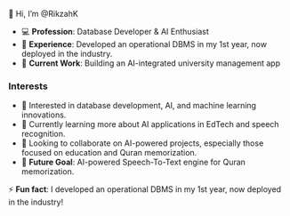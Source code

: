 👋 Hi, I’m @RikzahK

- 💻 **Profession**: Database Developer & AI Enthusiast
- 🚀 **Experience**: Developed an operational DBMS in my 1st year, now deployed in the industry.
- 📱 **Current Work**: Building an AI-integrated university management app

### Interests
- 👀 Interested in database development, AI, and machine learning innovations.
- 🌱 Currently learning more about AI applications in EdTech and speech recognition.
- 💞️ Looking to collaborate on AI-powered projects, especially those focused on education and Quran memorization.
- 🎯 **Future Goal**: AI-powered Speech-To-Text engine for Quran memorization.

⚡ **Fun fact**: I developed an operational DBMS in my 1st year, now deployed in the industry!

